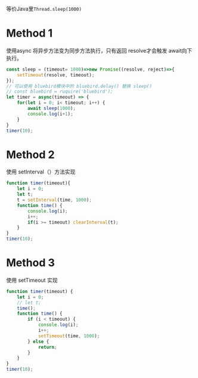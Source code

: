 等价Java里`Thread.sleep(1000)`

# Method 1

使用async 将异步方法变为同步方法执行，只有返回 resolve才会触发 await向下执行。

```js
const sleep = (timeout= 1000)=>new Promise((resolve, reject)=>{
    setTimeout(resolve, timeout);
});
// 可以使用 bluebird模块中的 bluebird.delay() 替换 sleep()
// const bluebird = ruquire('bluebird');
let timer = async(timeout) => {
    for(let i = 0; i< timeout; i++) {
        await sleep(1000);
        console.log(i+1);
    }
}
timer(10);
```



# Method 2

使用 setInterval（）方法实现

```js
function timer(timeout){
    let i = 0;
    let t;
    t = setInterval(time, 1000);
    function time() {
        console.log(i);
        i++;
        if(i >= timeout) clearInterval(t);
    }
}
timer(10);
```



# Method 3

使用 setTimeout 实现

```js
function timer(timeout) {
    let i = 0;
    // let t;
    time();
    function time() {
        if (i < timeout) {
            console.log(i);
            i++;
            setTimeout(time, 1000);
        } else {
            return;
        }
    }
}
timer(10);
```

